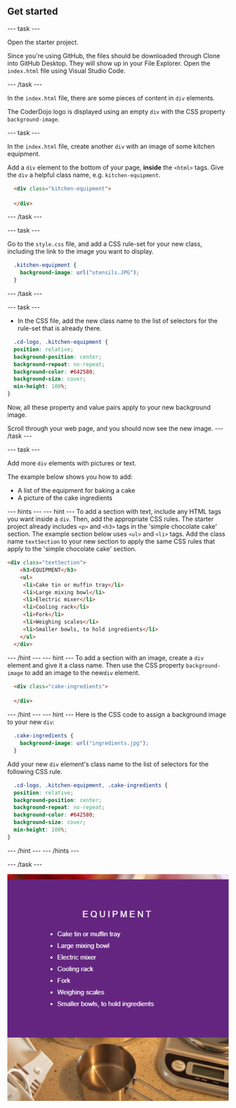 ## Get started

--- task ---

Open the starter project.

Since you're using GitHub, the files should be downloaded through Clone into GitHub Desktop. They will show up in your File Explorer. Open the `index.html` file using Visual Studio Code.

--- /task ---

In the `index.html` file, there are some pieces of content in `div` elements. 

The CoderDojo logo is displayed using an empty `div` with the CSS property ```background-image```.

--- task ---

In the `index.html` file, create another `div` with an image of some kitchen equipment.

Add a `div` element to the bottom of your page, **inside** the `<html>` tags. Give the `div` a helpful class name, e.g. `kitchen-equipment`.

```html
  <div class="kitchen-equipment">

  </div>
  ```

--- /task ---

--- task ---

Go to the ```style.css``` file, and add a CSS rule-set for your new class, including the link to the image you want to display.
```css
  .kitchen-equipment {
    background-image: url("utensils.JPG");
  }
```
--- /task ---

--- task ---

+ In the CSS file, add the new class name to the list of selectors for the rule-set that is already there.
```css
  .cd-logo, .kitchen-equipment {
  position: relative;
  background-position: center;
  background-repeat: no-repeat;
  background-color: #642580;
  background-size: cover;
  min-height: 100%;
}
```
Now, all these property and value pairs apply to your new background image.

Scroll through your web page, and you should now see the new image.
--- /task ---

--- task ---

Add more `div` elements with pictures or text. 

The example below shows you how to add:
+ A list of the equipment for baking a cake
+ A picture of the cake ingredients

--- hints ---
--- hint ---
To add a section with text, include any HTML tags you want inside a `div`. Then, add the appropriate CSS rules. The starter project already includes `<p>` and `<h3>` tags in the 'simple chocolate cake' section. The example section below uses `<ul>` and `<li>` tags. Add the class name `textSection` to your new section to apply the same CSS rules that apply to the 'simple chocolate cake' section.

```html
<div class="textSection">
    <h3>EQUIPMENT</h3>
    <ul>
     <li>Cake tin or muffin tray</li>
     <li>Large mixing bowl</li>
     <li>Electric mixer</li>
     <li>Cooling rack</li>
     <li>Fork</li>
     <li>Weighing scales</li>
     <li>Smaller bowls, to hold ingredients</li>
    </ul>
  </div>
```
--- /hint ---
--- hint ---
To add a section with an image, create a `div` element and give it a class name. Then use the CSS property `background-image` to add an image to the new`div` element.

```html
  <div class="cake-ingredients">

  </div>
  ```
--- /hint ---
--- hint ---
Here is the CSS code to assign a background image to your new `div`:

```css
  .cake-ingredients {
    background-image: url("ingredients.jpg");
  }
```

Add your new `div` element's class name to the list of selectors for the following CSS rule.

```css
  .cd-logo, .kitchen-equipment, .cake-ingredients {
  position: relative;
  background-position: center;
  background-repeat: no-repeat;
  background-color: #642580;
  background-size: cover;
  min-height: 100%;
}
```
--- /hint ---
--- /hints ---

--- /task ---

![Image of project after current step](images/AfterStep2.png)
